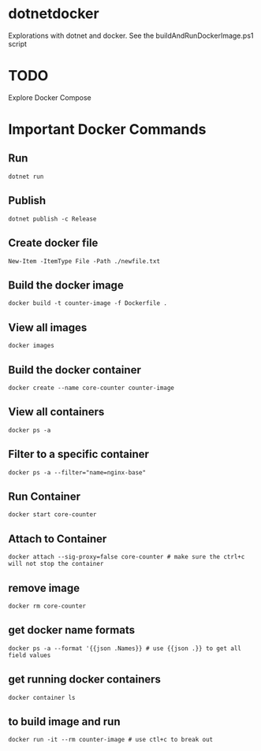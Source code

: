 # dotnetdocker
Explorations with dotnet and docker. See the buildAndRunDockerImage.ps1 script

# TODO
Explore Docker Compose

# Important Docker Commands

## Run
```terminal
dotnet run
```

## Publish
```terminal
dotnet publish -c Release
```

## Create docker file
```terminal
New-Item -ItemType File -Path ./newfile.txt
```
## Build the docker image
```terminal
docker build -t counter-image -f Dockerfile .
```

## View all images
```terminal
docker images
```

## Build the docker container
```terminal
docker create --name core-counter counter-image
```

## View all containers
```terminal
docker ps -a
```

## Filter to a specific container
```terminal
docker ps -a --filter="name=nginx-base"
```

## Run Container
```terminal
docker start core-counter
```

## Attach to Container
```terminal
docker attach --sig-proxy=false core-counter # make sure the ctrl+c will not stop the container
```

## remove image
```terminal
docker rm core-counter
```

## get docker name formats
```terminal
docker ps -a --format '{{json .Names}} # use {{json .}} to get all field values
```

## get running docker containers
```terminal
docker container ls 
```

## to build image and run

```terminal
docker run -it --rm counter-image # use ctl+c to break out
```
